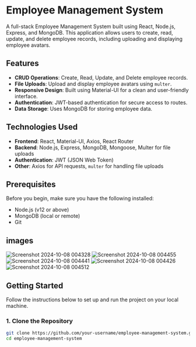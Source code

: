 # Employee Management System

A full-stack Employee Management System built using React, Node.js, Express, and MongoDB. This application allows users to create, read, update, and delete employee records, including uploading and displaying employee avatars.

## Features

- **CRUD Operations**: Create, Read, Update, and Delete employee records.
- **File Uploads**: Upload and display employee avatars using `multer`.
- **Responsive Design**: Built using Material-UI for a clean and user-friendly interface.
- **Authentication**: JWT-based authentication for secure access to routes.
- **Data Storage**: Uses MongoDB for storing employee data.

## Technologies Used

- **Frontend**: React, Material-UI, Axios, React Router
- **Backend**: Node.js, Express, MongoDB, Mongoose, Multer for file uploads
- **Authentication**: JWT (JSON Web Token)
- **Other**: Axios for API requests, `multer` for handling file uploads

## Prerequisites

Before you begin, make sure you have the following installed:

- Node.js (v12 or above)
- MongoDB (local or remote)
- Git

## images
![Screenshot 2024-10-08 004328](https://github.com/user-attachments/assets/4ffde90d-4838-4509-a169-de533f4142f8)
![Screenshot 2024-10-08 004455](https://github.com/user-attachments/assets/4e26f710-db42-4315-ab70-42a882d769f0)
![Screenshot 2024-10-08 004441](https://github.com/user-attachments/assets/6fdad553-6cba-400a-9f96-4fccd69d1cdb)
![Screenshot 2024-10-08 004426](https://github.com/user-attachments/assets/6c69fd3d-0eab-46f0-a6c8-634b116a384b)
![Screenshot 2024-10-08 004512](https://github.com/user-attachments/assets/86228a6e-4dfb-4031-a02d-d144d137b08e)






## Getting Started

Follow the instructions below to set up and run the project on your local machine.

### 1. Clone the Repository

```bash
git clone https://github.com/your-username/employee-management-system.git
cd employee-management-system
